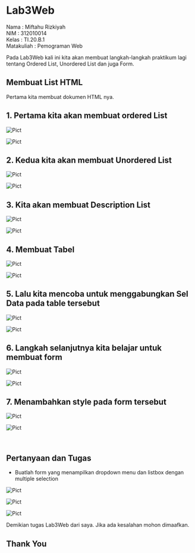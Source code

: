 # Lab3Web

Nama : Miftahu Rizkiyah<br>
NIM  : 312010014<br>
Kelas : TI.20.B.1<br>
Matakuliah : Pemograman Web<br>

Pada Lab3Web kali ini kita akan membuat langkah-langkah praktikum lagi tentang Ordered List, Unordered List dan juga Form.<br>

## Membuat List HTML
Pertama kita membuat dokumen HTML nya. <br>

## 1. Pertama kita akan membuat ordered List

![Pict](Pict/1.Ordered_List.PNG)
<br>

![Pict](Pict/1.1.Ordered_List.PNG)

## 2. Kedua kita akan membuat Unordered List

![Pict](Pict/2.Unordered_List.PNG)
<br>

![Pict](Pict/2.2.Unordered_List.PNG)

## 3. Kita akan membuat Description List

![Pict](Pict/3.Description_List.PNG)
<br>

![Pict](Pict/3.3.Desription_List.PNG)

## 4. Membuat Tabel

![Pict](Pict/4.Tabel.PNG)
<br>

![Pict](Pict/4.4.Tabel.PNG)

## 5. Lalu kita mencoba untuk menggabungkan Sel Data pada table tersebut

![Pict](Pict/5.gabung_sel_data.PNG)
<br>

![Pict](Pict/5.5.gabung_sel_data.PNG)

## 6. Langkah selanjutnya kita belajar untuk membuat form

![Pict](Pict/6.form.PNG)
<br>

![Pict](Pict/6.6.form.PNG)

## 7. Menambahkan style pada form tersebut

![Pict](Pict/7.style_form.PNG)
<br>

![Pict](Pict/7.7.style_form.PNG)

<br>

## Pertanyaan dan Tugas
- Buatlah form yang menampilkan dropdown menu dan listbox dengan multiple selection

![Pict](Pict/8.tugas.PNG)
<br>

![Pict](Pict/8.tugas1.PNG)
<br>

![Pict](Pict/8.tugas2.PNG)
<br>

Demikian tugas Lab3Web dari saya. Jika ada kesalahan mohon dimaafkan.

## Thank You

